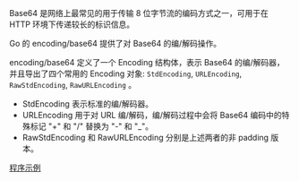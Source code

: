 
Base64 是网络上最常见的用于传输 8 位字节流的编码方式之一，可用于在 HTTP 环境下传递较长的标识信息。

Go 的 encoding/base64 提供了对 Base64 的编/解码操作。

encoding/base64 定义了一个 Encoding 结构体，表示 Base64 的编/解码器，并且导出了四个常用的 Encoding 对象: `StdEncoding`, `URLEncoding`, `RawStdEncoding`, `RawURLEncoding` 。
* StdEncoding 表示标准的编/解码器。
* URLEncoding 用于对 URL 编/解码，编/解码过程中会将 Base64 编码中的特殊标记 "+" 和 "/" 替换为 "-" 和 "_"。
* RawStdEncoding 和 RawURLEncoding 分别是上述两者的非 padding 版本。

[程序示例](01/b64.go)
